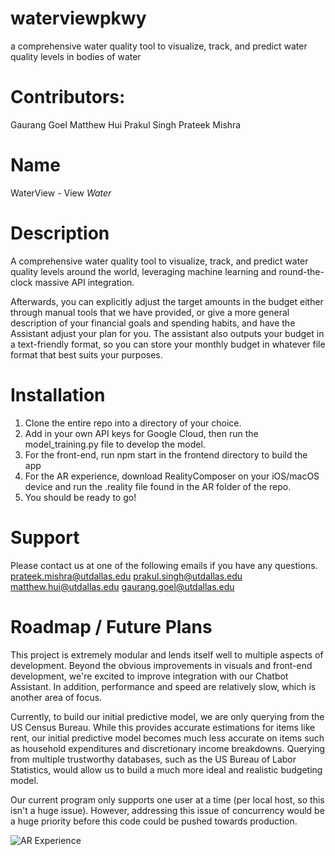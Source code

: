 # waterviewpkwy
a comprehensive water quality tool to visualize, track, and predict water quality levels in bodies of water 

# Contributors:
Gaurang Goel
Matthew Hui
Prakul Singh
Prateek Mishra

# Name

WaterView - View *Water*

# Description

A comprehensive water quality tool to visualize, track, and predict water quality levels around the world, leveraging machine learning and round-the-clock massive API integration.

Afterwards, you can explicitly adjust the target amounts in the budget either through manual tools that we have provided, or give a more general description of your financial goals and spending habits, and have the Assistant adjust your plan for you. The assistant also outputs your budget in a text-friendly format, so you can store your monthly budget in whatever file format that best suits your purposes.

# Installation

1. Clone the entire repo into a directory of your choice. 
2. Add in your own API keys for Google Cloud, then run the model_training.py file to develop the model.
3. For the front-end, run npm start in the frontend directory to build the app
4. For the AR experience, download RealityComposer on your iOS/macOS device and run the .reality file found in the AR folder of the repo.
5. You should be ready to go!


# Support
Please contact us at one of the following emails if you have any questions.
prateek.mishra@utdallas.edu
prakul.singh@utdallas.edu
matthew.hui@utdallas.edu
gaurang.goel@utdallas.edu

# Roadmap / Future Plans

This project is extremely modular and lends itself well to multiple aspects of development. Beyond the obvious improvements in visuals and front-end development, we're excited to improve integration with our Chatbot Assistant. In addition, performance and speed are relatively slow, which is another area of focus.

Currently, to build our initial predictive model, we are only querying from the US Census Bureau. While this provides accurate estimations for items like rent, our initial predictive model becomes much less accurate on items such as household expenditures and discretionary income breakdowns. Querying from multiple trustworthy databases, such as the US Bureau of Labor Statistics, would allow us to build a much more ideal and realistic budgeting model.

Our current program only supports one user at a time (per local host, so this isn't a huge issue). However, addressing this issue of concurrency would be a huge priority before this code could be pushed towards production.

![AR Experience](https://github.com/jhinericusername/waterviewpkwy/blob/96bc7ae511e76c6c1ac7548fc8fcf973d63af951/AR/IMG_0114.png)
